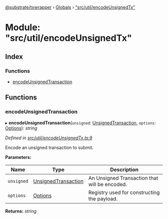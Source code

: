 [@substrate/txwrapper](../README.md) › [Globals](../globals.md) › ["src/util/encodeUnsignedTx"](_src_util_encodeunsignedtx_.md)

# Module: "src/util/encodeUnsignedTx"

## Index

### Functions

* [encodeUnsignedTransaction](_src_util_encodeunsignedtx_.md#encodeunsignedtransaction)

## Functions

###  encodeUnsignedTransaction

▸ **encodeUnsignedTransaction**(`unsigned`: [UnsignedTransaction](../interfaces/_src_util_types_.unsignedtransaction.md), `options`: [Options](../interfaces/_src_util_types_.options.md)): *string*

*Defined in [src/util/encodeUnsignedTx.ts:9](https://github.com/paritytech/txwrapper/blob/2c5feb3/src/util/encodeUnsignedTx.ts#L9)*

Encode an unsigned transaction to submit.

**Parameters:**

Name | Type | Description |
------ | ------ | ------ |
`unsigned` | [UnsignedTransaction](../interfaces/_src_util_types_.unsignedtransaction.md) | An Unsigned Transaction that will be encoded. |
`options` | [Options](../interfaces/_src_util_types_.options.md) | Registry used for constructing the payload.  |

**Returns:** *string*
